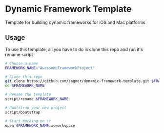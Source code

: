 # Dynamic Framework Template

Template for building dynamic frameworks for iOS and Mac platforms

## Usage

To use this template, all you have to do is clone this repo and run it's rename script

```bash
# Choose a name
FRAMEWORK_NAME="AwessomeFrameworkProject"

# Clone this repo
git clone https://github.com/sagmor/dynamic-framework-template.git $FRAMEWORK_NAME
cd $FRAMEWORK_NAME

# Rename the template
script/rename $FRAMEWORK_NAME

# Bootstrap your new project
script/bootstrap

# Start Working on it
open $FRAMEWORK_NAME.xcworkspace
```

